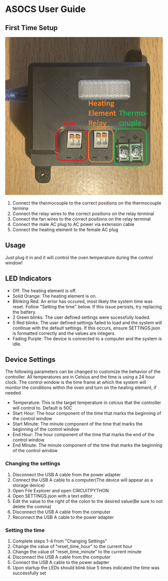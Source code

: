 # ASOCS User Guide
## First Time Setup
![Wiring output photo](images/outputs.png)
1. Connect the thermocouple to the correct positions on the thermocouple termina
2. Connect the relay wires to the correct positions on the relay terminal
3. Connect the fan wires to the correct positions on the relay terminal
4. Connect the male AC plug to AC power via extension cable
5. Connect the heating element to the female AC plug
## Usage
Just plug it in and it will control the oven temperature during the control window!
## LED Indicators
- Off: The heating element is off.
- Solid Orange: The heating element is on.
- Blinking Red: An error has occured, most likely the system time was reset. Follow "Setting the time" below. If this issue persists, try replacing the battery.
- 2 Green blinks: The user defined settings were sucessfully loaded.
- 5 Red blinks: The user defined settings failed to load and the system will continue with the default settings. If this occurs, ensure SETTINGS.json is formatted correctly and the values are integers.
- Fading Purple: The device is connected to a computer and the system is idle.
## Device Settings
The following parameters can be changed to customize the behavior of the controller. All temperatures are in Celsius and the time is using a 24 hour clock. The control window is the time frame at which the system will monitor the conditions within the oven and turn on the heating element, if needed
- Temperature: This is the target temperature in celcius that the controller will control to. Default is 50C
- Start Hour: The hour component of the time that marks the beginning of the control window
- Start Minute: The minute component of the time that marks the beginning of the control window
- End Hour: The hour component of the time that marks the end of the control window
- End Minute: The minute component of the time that marks the beginning of the control window
### Changing the settings
1. Disconnect the USB A cable from the power adapter
2. Connect the USB A cable to a computer(The device will appear as a storage device)
3. Open File Explorer and open CIRCUITPYTHON
4. Open SETTINGS.json with a text editor
5. Edit the value to the right of the colon to the desired value(Be sure to not delete the comma)
6. Disconnect the USB A cable from the computer
7. Reconnect the USB A cable to the power adapter

### Setting the time
1. Complete steps 1-4 from "Changing Settings"
2. Change the value of "reset_time_hour" to the current hour
3. Change the value of "reset_time_minute" to the current minute
4. Disconnect the USB A cable from the computer
5. Connect the USB A cable to the power adapter
6. Upon startup the LEDs should blink blue 5 times indicated the time was successfully set
